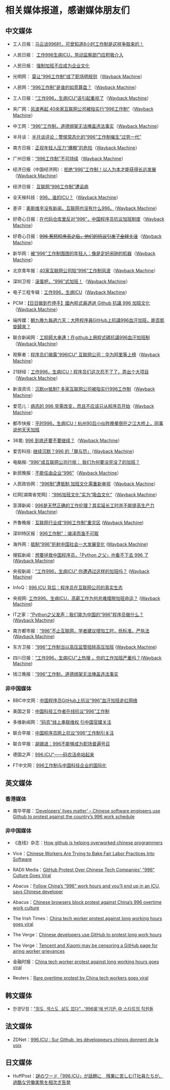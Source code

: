 # 相关媒体报道，感谢媒体朋友们

## 中文媒体

- 工人日报：[马云谈996时，可曾知道8小时工作制是这样争取来的！](https://mp.weixin.qq.com/s/tp0u0wI0gHEjlV5ZpdDoDQ)

- 人民日报： [工作996生病ICU，劳动监察部门应积极介入](https://m.weibo.cn/status/4357697258275940)

- 人民日报： [强制加班不应成为企业文化](http://paper.people.com.cn/rmrb/html/2019-04/11/nw.D110000renmrb_20190411_2-19.htm)

- 光明网： [莫让“996工作制”成了职场明规则](http://guancha.gmw.cn/2019-04/06/content_32719988.htm)（[Wayback Machine](https://web.archive.org/web/20190409022532/http://guancha.gmw.cn/2019-04/06/content_32719988.htm)）

- 人民网：[“996工作制”是谁的如意算盘？](http://opinion.people.com.cn/n1/2019/0402/c119388-31009768.html)（[Wayback Machine](https://web.archive.org/web/20190409022535/http://opinion.people.com.cn/n1/2019/0402/c119388-31009768.html)）

- 工人日报：[“工作996，生病ICU”该引起重视了](http://news.workercn.cn/32845/201904/07/190407041525409.shtml)（[Wayback Machine](https://web.archive.org/web/20190409022551/http://news.workercn.cn/32845/201904/07/190407041525409.shtml)）

- 央广网：[风波再起 40余家互联网公司被指实行“996工作制”](http://china.cnr.cn/xwwgf/20190405/t20190405_524568985.shtml)（[Wayback Machine](https://web.archive.org/web/20190409022701/http://china.cnr.cn/xwwgf/20190405/t20190405_524568985.shtml)）

- 中工网：[“996”工作制，道德绑架无法掩盖违法事实](http://right.workercn.cn/164/201904/08/190408094926754.shtml)（[Wayback Machine](https://web.archive.org/web/20190409022600/http://right.workercn.cn/164/201904/08/190408094926754.shtml)）

- 半月谈： [半月谈评论：警惕常态化的“996”工作制催生“过劳一代”](http://www.banyuetan.org/jrt/detail/20190412/1000200033134991555033104055857336_1.html)

- 南方日报：[正视年轻人压力“爆棚”的危险](http://epaper.southcn.com/nfdaily/html/2019-04/03/content_7790850.htm)（[Wayback Machine](https://web.archive.org/web/20190409022702/http://epaper.southcn.com/nfdaily/html/2019-04/03/content_7790850.htm)）

- 广州日报：[“996工作制”不可持续](http://gzdaily.dayoo.com/pc/html/2019-04/03/content_108225_594534.htm)（[Wayback Machine](https://web.archive.org/web/20190409022702/http://gzdaily.dayoo.com/pc/html/2019-04/03/content_108225_594534.htm)）

- 经济日报（中国经济网）：[拒绝“996”工作制！以人为本才能获得长远发展](http://views.ce.cn/view/ent/201904/03/t20190403_31794131.shtml)（[Wayback Machine](https://web.archive.org/web/20190409022740/http://views.ce.cn/view/ent/201904/03/t20190403_31794131.shtml)）

- 经济日报： [互联网“996工作制”遭诟病](http://paper.ce.cn/jjrb/html/2019-04/11/content_388567.htm)

- 全天候科技：[996，谁的ICU？](https://awtmt.com/articles/3506048)（[Wayback Machine](https://web.archive.org/web/20190409022752/https://awtmt.com/articles/3506048)）

- 差评：[奥斯维辛没有新闻，互联网也没有什么996。](https://mp.weixin.qq.com/s/ML_VnsWcQdUGCLYXOABlrw)（[Wayback Machine](https://web.archive.org/web/20190409022803/https://mp.weixin.qq.com/s/ML_VnsWcQdUGCLYXOABlrw)）

- 好奇心日报：[在代码仓库里反对“996”，中国程序员抗议加班制度](https://www.qdaily.com/articles/62583.html)（[Wayback Machine](https://web.archive.org/web/20190405021913/https://www.qdaily.com/articles/62583.html)）

- 好奇心日报：[~~996 惹怒程序员之后，他们的抗议引发了全球关注~~](https://www.qdaily.com/articles/62652.html)（[Wayback Machine](https://web.archive.org/web/20190405013618/https://www.qdaily.com/articles/62652.html)）

- 新华网：[被“996”工作制围困的年轻人：像是定好闹钟的机器](http://www.xinhuanet.com/2019-04/02/c_1124313774.htm)（[Wayback Machine](https://web.archive.org/web/20190409023804/http://www.xinhuanet.com/2019-04/02/c_1124313774.htm)）

- 北京青年报：[40家互联网公司陷“996”工作制风波](http://www.chinanews.com/sh/2019/04-05/8801021.shtml)（[Wayback Machine](https://web.archive.org/web/20190409023804/http://www.chinanews.com/sh/2019/04-05/8801021.shtml)）

- 深圳卫视：[滚蛋吧，“996”式加班！](https://www.toutiao.com/a6675967261229974023)（[Wayback Machine](https://web.archive.org/web/20190409023805/https://www.toutiao.com/a6675967261229974023)）

- 电子工程专辑：[工作996，生病ICU](https://www.eet-china.com/news/201904011154.html)（[Wayback Machine](https://web.archive.org/web/20190409023824/https://www.eet-china.com/news/201904011154.html)）

- PCM：[【日日做到冇停手】國內程式員透過 Github 抗議 996 加班文化](https://www.pcmarket.com.hk/2019/04/03/%E5%9C%8B%E5%85%A7%E7%A8%8B%E5%BC%8F%E5%93%A1%E9%80%8F%E9%81%8Egithub%E6%8A%97%E8%AD%B0996%E5%8A%A0%E7%8F%AD%E6%96%87%E5%8C%96/)（[Wayback Machine](https://web.archive.org/web/20190405045935/https://www.pcmarket.com.hk/2019/04/03/%E5%9C%8B%E5%85%A7%E7%A8%8B%E5%BC%8F%E5%93%A1%E9%80%8F%E9%81%8Egithub%E6%8A%97%E8%AD%B0996%E5%8A%A0%E7%8F%AD%E6%96%87%E5%8C%96/)）

- 端传媒：[朝九晚九每週六天：大陸程序員GitHub上抗議996血汗加班，能否凱旋歸來？](https://theinitium.com/roundtable/20190404-roundtable-zh-996icu/)

- 联合新闻网：[工程師大串連！在github上用程式碼抗議996血汗加班制](https://udn.com/news/story/7086/3728572)（[Wayback Machine](https://web.archive.org/web/20190331140919/https://udn.com/news/story/7086/3728572)）

- 观察者：[程序员们揭露“996ICU” 互联网公司：华为阿里等上榜](https://www.guancha.cn/politics/2019_04_05_496491_s.shtml)（[Wayback Machine](https://web.archive.org/web/20190409023825/https://www.guancha.cn/politics/2019_04_05_496491_s.shtml)）

- 21财经：[工作996，生病ICU！程序员们这次忍不了了，弄出个大项目](https://m.21jingji.com/article/20190404/herald/23b634af7003164f1ca6f602772a5c71.html)（[Wayback Machine](https://web.archive.org/web/20190409023828/https://m.21jingji.com/article/20190404/herald/23b634af7003164f1ca6f602772a5c71.html)）

- 新浪资讯：[沉默or抵制? 多家互联网公司被指实行996工作制](https://zx.sina.cn/2019-04-06/zx-ihvhiqax0377991.d.html)（[Wayback Machine](https://web.archive.org/web/20190409024013/https://zx.sina.cn/2019-04-06/zx-ihvhiqax0377991.d.html)）

- 爱范儿：[病态的 996 早需改变，而且不应该只从程序员开始](https://mp.weixin.qq.com/s/4YVDRAHl3E4AF163xhDKjA)（[Wayback Machine](https://web.archive.org/web/20190406123533/https://mp.weixin.qq.com/s/4YVDRAHl3E4AF163xhDKjA)）
- 都市快报：[平时996，生病ICU！杭州90后小伙昨晚晕倒在之江大桥上，同事说他天天加班](https://mp.weixin.qq.com/s?src=11&timestamp=1555156605&ver=1544&signature=AlREcOs830k6DfxfA-1g7pQUzvWnMSQoWy7IsldMulA7Fepg6CnyHLvHma0Y-dmtmdbwc4xdmqkQ1EkeLdGM-FuQVRQ3aYjR8IRpmhl6Mep8JkJTwu6hfo7UfcfVMcXc&new=1)

- 36氪: [996 到底还要不要继续？](https://mp.weixin.qq.com/s/8opnRvTaiwkUWBBuIhhM8Q)（[Wayback Machine](https://web.archive.org/web/20190409024017/https://mp.weixin.qq.com/s/8opnRvTaiwkUWBBuIhhM8Q)）

- 爱否科技: [继续沉默？996 的「罪与罚」](https://mp.weixin.qq.com/s/wejz1ty8_NoMTrmE5uIZoQ)（[Wayback Machine](https://web.archive.org/web/20190409024017/https://mp.weixin.qq.com/s/wejz1ty8_NoMTrmE5uIZoQ)）

- 电脑报: [“996”成互联网公司行规： 我们为何要没完没了的加班？](https://weibo.com/cpcw?profile_ftype=1&is_hot=1#_0)

- 新民晚报：[不能任由企业“996”](http://xmwb.xinmin.cn/html/2019-04/08/content_5_4.htm)（[Wayback Machine](https://web.archive.org/web/20190409024018/http://xmwb.xinmin.cn/html/2019-04/08/content_5_4.htm)）

- 人民政协网：[“996制”遭抵制 加班文化需重新审视](http://www.rmzxb.com.cn/c/2019-04-08/2325218.shtml)（[Wayback Machine](https://web.archive.org/web/20190409024018/http://www.rmzxb.com.cn/c/2019-04-08/2325218.shtml)）

- 红网[湖南省党网]：[“996加班文化”实为“吸血文化”](https://moment.rednet.cn/content/2019/04/07/5303831.html)（[Wayback Machine](https://web.archive.org/web/20190409024018/https://moment.rednet.cn/content/2019/04/07/5303831.html)）

- 澎湃新闻：[996是天然正确的工作伦理？其实延长工时并不能提高生产力](https://www.thepaper.cn/newsDetail_forward_3272320)（[Wayback Machine](https://web.archive.org/web/20190409024018/https://www.thepaper.cn/newsDetail_forward_3272320)）

- 齐鲁晚报：[互联网行业成“996工作制”重灾区](http://epaper.qlwb.com.cn/qlwb/content/20190407/ArticelA04002FM.htm) ([Wayback Machine](https://web.archive.org/web/20190412051636/http://epaper.qlwb.com.cn/qlwb/content/20190407/ArticelA04002FM.htm))

- 深圳特区报：[996工作制”：竭泽而渔不可取](http://sztqb.sznews.com/PC/layout/201904/08/node_A02.html#content_630258)

- 海外网：[抵制“996”折射中国社会一大发展变化](http://opinion.haiwainet.cn/n/2019/0409/c353596-31532645.html) ([Wayback Machine](https://web.archive.org/web/20190412051759/http://opinion.haiwainet.cn/n/2019/0409/c353596-31532645.html))

- 搜狐新闻：[想要拯救中国程序员，「Python 之父」也看不下去 996 了](https://www.sohu.com/a/306720983_105527) ([Wayback Machine](https://web.archive.org/web/20190412051812/https://www.sohu.com/a/306720983_105527))

- 央视新闻：[“工作996，生病ICU” 你遭遇过这样的加班吗？](http://m.news.cctv.com/2019/04/09/ARTIsThYaww3YyEsiirdc0Jt190409.shtml) ([Wayback Machine](https://web.archive.org/web/20190412051813/http://m.news.cctv.com/2019/04/09/ARTIsThYaww3YyEsiirdc0Jt190409.shtml))

- InfoQ：[996.ICU 背后：程序员在互联网公司的真实生态](https://www.infoq.cn/article/0iTzgfWTY8-ehJV5JoTO)

- 央视网: [工作996、生病ICU，高薪工作为何总难摆脱加班命运？](https://mp.weixin.qq.com/s/PCtiuFlAPEmJqHr7rRmkww) ([Wayback Machine](https://web.archive.org/web/20190412051815/https://mp.weixin.qq.com/s/PCtiuFlAPEmJqHr7rRmkww))

- IT之家：[“Python之父发声：我们能为中国的“996”程序员做什么？](https://www.ithome.com/0/418/079.htm) ([Wayback Machine](https://web.archive.org/web/20190412051817/https://www.ithome.com/0/418/079.htm))

- 南方都市报：[“996”不止互联网，学者建议增加工时，低标准、严执法](https://m.mp.oeeee.com/a/BAAFRD000020190409151093.html) ([Wayback Machine](https://web.archive.org/web/20190412051817/https://m.mp.oeeee.com/a/BAAFRD000020190409151093.html))

- 东方卫报：[“996”工作制当以高压监管扭转高压加班](http://dfwb.njnews.cn/html/2019-04/10/content_63529.htm) ([Wayback Machine](https://web.archive.org/web/20190412052515/http://dfwb.njnews.cn/html/2019-04/10/content_63529.htm))

- 四川日报：[“工作996，生病ICU”上热搜 ，你的工作加班严重吗？](https://mp.weixin.qq.com/s/jkmRgTicyZyC604kIJhn-g)([Wayback Machine](https://web.archive.org/web/20190410031555/https://mp.weixin.qq.com/s/jkmRgTicyZyC604kIJhn-g))

- 钱江晚报：[“996”工作制，道德绑架无法掩盖违法事实](http://qjwb.zjol.com.cn/html/2019-04/08/content_3757863.htm?div=-1)

### 非中国媒体

- BBC中文网：[中国程序员GitHub上抗议“996”血汗加班走红网络](https://www.bbc.com/zhongwen/simp/chinese-news-47824716)

- 美国之音：[中国科技工作者在线抗议“996”工作制](https://www.voachinese.com/a/china-tech-labor-996-20190404/4862315.html)

- 多维新闻网：[“码农”线上串联维权 引中国官媒关注](http://news.dwnews.com/china/news/2019-04-03/60127095.html)

- 联合早报：[中国程序员网上抗议“996”工作制引关注](https://www.zaobao.com/realtime/china/story20190405-946187)
- 联合早报：[胡锡进：996不能够成为职场普遍号召](https://www.zaobao.com/realtime/china/story20190413-948394)

- 德国之声：[996.ICU”——码农活命站起来](https://p.dw.com/p/3GSN5)

- FT中文网：[996工作制与中国科技企业的国际化](http://www.ftchinese.com/story/001082216)

## 英文媒体

### 香港媒体

- 南华早报：[‘Developers’ lives matter’ – Chinese software engineers use Github to protest against the country’s 996 work schedule](https://www.scmp.com/tech/start-ups/article/3003691/developers-lives-matter-chinese-software-engineers-use-github)

### 非中国媒体

- 《连线》杂志：[How github is helping overworked chinese programmers](https://www.wired.com/story/how-github-helping-overworked-chinese-programmers/)

- Vice：[Chinese Workers Are Trying to Bake Fair Labor Practices Into Software](https://motherboard.vice.com/en_us/article/mbz84n/chinese-workers-are-trying-to-bake-fair-labor-practices-into-software)

- RADII Media：[GitHub Protest Over Chinese Tech Companies' "996" Culture Goes Viral](https://radiichina.com/github-protest-chinese-tech-996/)

- Abacus：[Follow China’s “996” work hours and you’ll end up in an ICU, says Chinese developer](https://www.abacusnews.com/digital-life/follow-chinas-996-work-hours-and-youll-end-icu-says-chinese-developer/article/3003702)

- Abacus：[Chinese browsers block protest against China’s 996 overtime work culture](https://www.abacusnews.com/digital-life/chinese-browsers-block-protest-against-chinas-996-overtime-work-culture/article/3004543)

- The Irish Times：[China tech worker protest against long working hours goes viral](https://www.irishtimes.com/business/technology/china-tech-worker-protest-against-long-working-hours-goes-viral-1.3848463)

- The Verge：[Chinese developers use GitHub to protest long work hours](https://www.theverge.com/2019/4/2/18291035/chinese-developers-github-protest-long-work-hours)

- The Verge：[Tencent and Xiaomi may be censoring a GitHub page for airing worker grievances](https://www.theverge.com/2019/4/3/18294030/tencent-xiaomi-china-censorship-browser-block-github-page-worker-grievances)

- 金融时报：[China tech worker protest against long working hours goes viral](https://archive.is/IZqTj)
- Reuters：[Rare overtime protest by China tech workers goes viral](https://www.reuters.com/article/us-china-tech-labour/rare-overtime-protest-by-china-tech-workers-goes-viral-idUSKCN1RH12B)

## 韩文媒体

- 한경닷컴：["잠도, 섹스도, 삶도 없다"…'996룰'에 반기든 中 스타트업 직원들](https://www.hankyung.com/article/201904053785i)

## 法文媒体

- ZDNet：[996.ICU : Sur Github, les développeurs chinois donnent de la voix](https://www.zdnet.fr/actualites/996icu-sur-github-les-developpeurs-chinois-donnent-de-la-voix-39882985.htm)

## 日文媒体

- HuffPost：[謎のワード「996.ICU」が話題に　残業に苦しむIT社員たちが、過酷な労働実態を相次ぎ告発](https://www.huffingtonpost.jp/entry/996-icu-china_jp_5cad6335e4b01bf960076f52)

